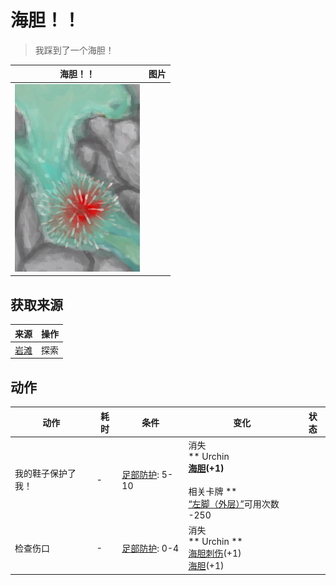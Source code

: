 # 海胆！！  
> 我踩到了一个海胆！  
  
  海胆！！  |   图片   
 ----  |  ----:   
   |  <img decoding="async" src="Sprite/UrchinEvent.png" href="a.md" style="max-width:300px;max-height:300px;">   
  
## 获取来源  
来源  |  操作  
----  |  ----  
[岩滩](Rocks.md)  |  探索  
## 动作  
动作  |  耗时  |  条件  |  变化  |  状态  
----  |  ----  |  ----  |  ----  |  ----  
我的鞋子保护了我！<br>  |  -  |  [足部防护](FootProtection.md): 5-10  |  消失<br>** Urchin **<br>  [海胆](Urchin.md)(+1)<br><br>** 相关卡牌 **<br>[“左脚（外层）”](tag_OuterFeet.md)可用次数  -250  |    
检查伤口<br>  |  -  |  [足部防护](FootProtection.md): 0-4  |  消失<br>** Urchin **<br>  [海胆刺伤](W_UrchinWoundSpines.md)(+1)<br>  [海胆](Urchin.md)(+1)<br>  |    
